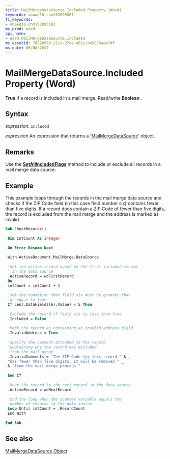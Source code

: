 ```yaml
---
title: MailMergeDataSource.Included Property (Word)
keywords: vbawd10.chm152895501
f1_keywords:
- vbawd10.chm152895501
ms.prod: word
api_name:
- Word.MailMergeDataSource.Included
ms.assetid: 7d82056d-111c-27ce-a61c-be5876ee47df
ms.date: 06/08/2017
---
```



# MailMergeDataSource.Included Property (Word)

 **True** if a record is included in a mail merge. Read/write **Boolean** .


## Syntax

 _expression_. `Included`

 _expression_ An expression that returns a '[MailMergeDataSource](Word.MailMergeDataSource.md)' object.


## Remarks

Use the  **[SetAllIncludedFlags](Word.MailMergeDataSource.SetAllIncludedFlags.md)** method to include or exclude all records in a mail merge data source.


## Example

This example loops through the records in the mail merge data source and checks if the ZIP Code field (in this case field number six) contains fewer than five digits. If a record does contain a ZIP Code of fewer than five digits, the record is excluded from the mail merge and the address is marked as invalid.


```vb
Sub CheckRecords() 
 
 Dim intCount As Integer 
 
 On Error Resume Next 
 
 With ActiveDocument.MailMerge.DataSource 
 
 'Set the active record equal to the first included record 
 ' in the data source 
 .ActiveRecord = wdFirstRecord 
 Do 
 intCount = intCount + 1 
 
 'Set the condition that field six must be greater than 
 'or equal to five 
 If Len(.DataFields(6).Value) < 5 Then 
 
 'Exclude the record if field six is less than five 
 .Included = False 
 
 'Mark the record as containing an invalid address field 
 .InvalidAddress = True 
 
 'Specify the comment attached to the record 
 'explaining why the record was excluded 
 'from the mail merge 
 .InvalidComments = "The ZIP Code for this record " & _ 
 "has fewer than five digits. It will be removed " _ 
 & "from the mail merge process." 
 
 End If 
 
 'Move the record to the next record in the data source 
 .ActiveRecord = wdNextRecord 
 
 'End the loop when the counter variable equals the 
 'number of records in the data source 
 Loop Until intCount = .RecordCount 
 End With 
 
End Sub
```


## See also


[MailMergeDataSource Object](Word.MailMergeDataSource.md)

